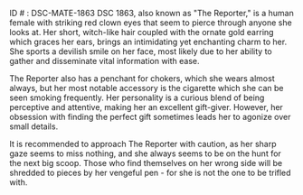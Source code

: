 ID # : DSC-MATE-1863
DSC 1863, also known as "The Reporter," is a human female with striking red clown eyes that seem to pierce through anyone she looks at. Her short, witch-like hair coupled with the ornate gold earring which graces her ears, brings an intimidating yet enchanting charm to her. She sports a devilish smile on her face, most likely due to her ability to gather and disseminate vital information with ease.

The Reporter also has a penchant for chokers, which she wears almost always, but her most notable accessory is the cigarette which she can be seen smoking frequently. Her personality is a curious blend of being perceptive and attentive, making her an excellent gift-giver. However, her obsession with finding the perfect gift sometimes leads her to agonize over small details.

It is recommended to approach The Reporter with caution, as her sharp gaze seems to miss nothing, and she always seems to be on the hunt for the next big scoop. Those who find themselves on her wrong side will be shredded to pieces by her vengeful pen - for she is not the one to be trifled with.